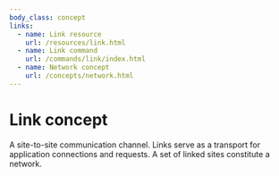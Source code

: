 ```yaml
---
body_class: concept
links:
  - name: Link resource
    url: /resources/link.html
  - name: Link command
    url: /commands/link/index.html
  - name: Network concept
    url: /concepts/network.html
---
```


# Link concept

<section>

A site-to-site communication channel. Links serve as a
transport for application connections and requests.  A set
of linked sites constitute a network.

</section>
